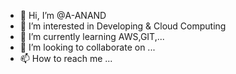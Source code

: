 - 👋 Hi, I’m @A-ANAND
- 👀 I’m interested in Developing & Cloud Computing
- 🌱 I’m currently learning AWS,GIT,...
- 💞️ I’m looking to collaborate on ...
- 📫 How to reach me ...

<!---
A-ANAND2904/A-ANAND2904 is a ✨ special ✨ repository because its `README.md` (this file) appears on your GitHub profile.
You can click the Preview link to take a look at your changes.
--->
